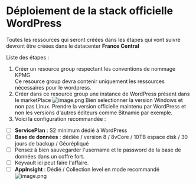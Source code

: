# Déploiement de la stack officielle WordPress 

Toutes les ressources qui seront créées dans les étapes qui vont suivre devront être créées dans le datacenter **France Central**

Liste des étapes : 
1. Créer un resource group respectant les conventions de nommage KPMG 
<br/> Ce resource group devra contenir uniquement les ressources nécessaires pour le wordpress.
2. Créer dans ce resource group une instance de WordPress présent dans le marketPlace
![image.png](/.attachments/image-54f8469a-72a2-422a-a94c-13c87f7d1384.png)
Bien selectionner la version Windows et non pas Linux. Prendre la version officielle maintenu par WordPress et non les versions d'autres éditeurs comme Bitnamie par exemple.
3. Voici la configuration recommandée : 
- [ ] **ServicePlan** : S2 minimum dédié à WordPress
- [ ] **Base de données** : dédiée / version 8 / 8vCore / 10TB espace disk / 30 jours de backup / Géorépliqué
- [ ] Pensez à bien sauvegarder l'username et le password de la base de données dans un coffre fort. 
- [ ] Keyvault ici peut faire l'affaire.
- [ ] **AppInsight** : Dédié / Collection level en mode recommandé
![image.png](/.attachments/image-a673839a-9ad2-4638-ad52-5c2878a49a70.png)